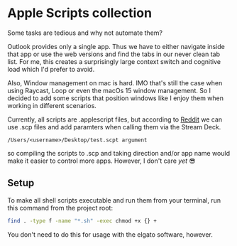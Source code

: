 # Apple Scripts collection
Some tasks are tedious and why not automate them?

Outlook provides only a single app. Thus we have to either navigate inside that app or use the web versions and find the tabs in our never clean tab list.
For me, this creates a surprisingly large context switch and cognitive load which I'd prefer to avoid.

Also, Window management on mac is hard. IMO that's still the case when using Raycast, Loop or even the macOs 15 window management. So I decided to add some scripts that position windows like I enjoy them when working in different scenarios.

Currently, all scripts are .applescript files, but according to [Reddit](https://www.reddit.com/r/elgato/comments/z93cbm/this_post_is_for_my_applescript_loving_stream/) we can use .scp files and add paramters when calling them via the Stream Deck.

```
/Users/<username>/Desktop/test.scpt argument
```

so compiling the scripts to .scp and taking direction and/or app name would make it easier to control more apps. However, I don't care _yet_ 😎

## Setup

To make all shell scripts executable and run them from your terminal, run this command from the project root:

```bash
find . -type f -name "*.sh" -exec chmod +x {} +
```

You don't need to do this for usage with the elgato software, however.